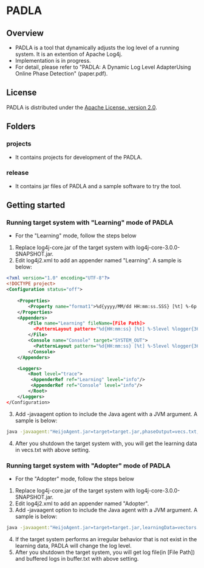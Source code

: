 # PADLA
## Overview
* PADLA is a tool that dynamically adjusts the log level of a running system. It is an extention of Apache Log4j.
* Implementation is in progress.
* For detail, please refer to "PADLA: A Dynamic Log Level AdapterUsing Online Phase Detection" (paper.pdf).


## License

PADLA is distributed under the [Apache License, version 2.0](http://www.apache.org/licenses/LICENSE-2.0.html).

## Folders
### projects
* It contains projects for development of the PADLA.
### release
* It contains jar files of PADLA and a sample software to try the tool.

## Getting started
### Running target system with "Learning" mode of PADLA
* For the "Learning" mode, follow the steps below
1. Replace log4j-core.jar of the target system with log4j-core-3.0.0-SNAPSHOT.jar.
2. Edit log4j2.xml to add an appender named "Learning". A sample is below:
```xml
<?xml version="1.0" encoding="UTF-8"?>
<!DOCTYPE project>
<Configuration status="off">
	
    <Properties>
        <Property name="format1">%d{yyyy/MM/dd HH:mm:ss.SSS} [%t] %-6p %c{10} %m%n</Property>
    </Properties>
	<Appenders>
	    <File name="Learning" fileName=[File Path]>
	      <PatternLayout pattern="%d{HH:mm:ss} [%t] %-5level %logger{36} - %msg%n"/>
	    </File>
		<Console name="Console" target="SYSTEM_OUT">
	      <PatternLayout pattern="%d{HH:mm:ss} [%t] %-5level %logger{36} - %msg%n"/>
	    </Console>
    </Appenders>

    <Loggers>
        <Root level="trace">
         <AppenderRef ref="Learning" level="info"/>
         <AppenderRef ref="Console" level="info"/>
        </Root>
    </Loggers>
</Configuration>
```
3. Add -javaagent option to include the Java agent with a JVM argument. A sample is below:
```bat
java -javaagent:"HeijoAgent.jar=target=target.jar,phaseOutput=vecs.txt,interval=5"  -jar sampleApp.jar
```
4. After you shutdown the target system with, you will get the learning data in vecs.txt with above setting.

### Running target system with "Adopter" mode of PADLA
 * For the "Adopter" mode, follow the steps below
1. Replace log4j-core.jar of the target system with log4j-core-3.0.0-SNAPSHOT.jar.
2. Edit log4j2.xml to add an appender named "Adopter". 
3. Add -javaagent option to include the Java agent with a JVM argument. A sample is below:
```bat
java -javaagent:"HeijoAgent.jar=target=target.jar,learningData=vectors.txt,bufferOutput=buffer.txt,buffer=300,interval=5"  -jar sampleApp.jar
```
4. If the target system performs an irregular behavior that is not exist in the learning data, PADLA will change the log level.
5. After you shutdown the target system, you will get log file(in [File Path]) and buffered logs in buffer.txt with above setting.
